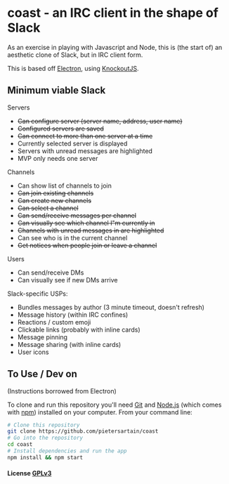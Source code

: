 # coast - an IRC client in the shape of Slack

As an exercise in playing with Javascript and Node, this is (the start of) an aesthetic clone of Slack, but in IRC client form.

This is based off [Electron](http://electron.atom.io), using [KnockoutJS](http://knockoutjs.com/).

## Minimum viable Slack

Servers

 + ~~Can configure server (server name, address, user name)~~
 + ~~Configured servers are saved~~
 + ~~Can connect to more than one server at a time~~
 + Currently selected server is displayed
 + Servers with unread messages are highlighted
 + MVP only needs one server

Channels

 + Can show list of channels to join
 + ~~Can join existing channels~~
 + ~~Can create new channels~~
 + ~~Can select a channel~~
 + ~~Can send/receive messages per channel~~
 + ~~Can visually see which channel I"m currently in~~
 + ~~Channels with unread messages in are highlighted~~
 + Can see who is in the current channel
 + ~~Get notices when people join or leave a channel~~

Users

 + Can send/receive DMs
 + Can visually see if new DMs arrive

Slack-specific USPs:

 + Bundles messages by author (3 minute timeout, doesn't refresh)
 + Message history (within IRC confines)
 + Reactions / custom emoji
 + Clickable links (probably with inline cards)
 + Message pinning
 + Message sharing (with inline cards)
 + User icons

## To Use / Dev on

(Instructions borrowed from Electron)

To clone and run this repository you'll need [Git](https://git-scm.com) and [Node.js](https://nodejs.org/en/download/) (which comes with [npm](http://npmjs.com)) installed on your computer. From your command line:

```bash
# Clone this repository
git clone https://github.com/pietersartain/coast
# Go into the repository
cd coast
# Install dependencies and run the app
npm install && npm start
```

#### License [GPLv3](LICENSE.md)
